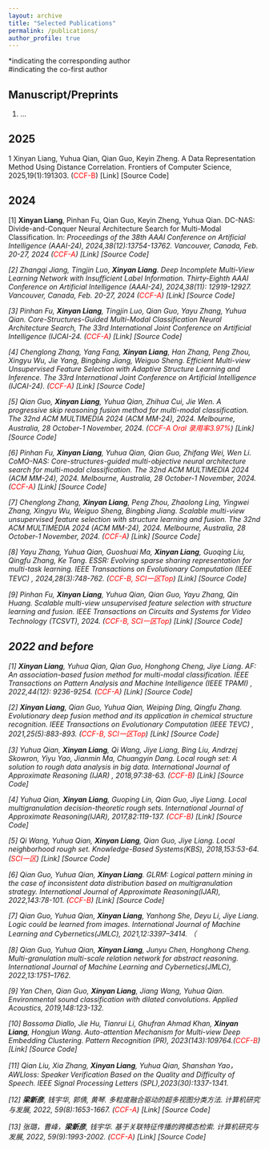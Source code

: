 ```yaml
---
layout: archive
title: "Selected Publications"
permalink: /publications/
author_profile: true
---
```

*indicating the corresponding author \
#indicating the co-first author
## Manuscript/Preprints
1. ...

## 2025
1 Xinyan Liang, Yuhua Qian, Qian Guo, Keyin Zheng. A Data Representation Method Using Distance Correlation. Frontiers of Computer Science, 2025,19(1):191303.  (<span style="color: #FF0000">CCF-B</span>) [Link] [Source Code] 

## 2024
[1] **Xinyan Liang**, Pinhan Fu, Qian Guo, Keyin Zheng, Yuhua Qian. DC-NAS: Divide-and-Conquer Neural Architecture Search for Multi-Modal Classification. In: <i>Proceedings of the 38th AAAI Conference on Artificial Intelligence (AAAI-24)<i>, 2024,38(12):13754-13762. Vancouver, Canada, Feb. 20-27, 2024 (<span style="color: #FF0000">CCF-A</span>) [Link] [Source Code] 

[2] Zhangqi Jiang, Tingjin Luo, **Xinyan Liang**. Deep Incomplete Multi-View Learning Network with Insufficient Label Information. Thirty-Eighth AAAI Conference on Artificial Intelligence (AAAI-24), 2024,38(11): 12919-12927. Vancouver, Canada, Feb. 20-27, 2024 (<span style="color: #FF0000">CCF-A</span>) [Link] [Source Code] 

[3] Pinhan Fu, **Xinyan Liang**, Tingjin Luo, Qian Guo, Yayu Zhang, Yuhua Qian. Core-Structures-Guided Multi-Modal Classification Neural Architecture Search, The 33rd International Joint Conference on Artificial Intelligence (IJCAI-24. (<span style="color: #FF0000">CCF-A</span>) [Link] [Source Code] 

[4] Chenglong Zhang, Yang Fang, **Xinyan Liang**, Han Zhang, Peng Zhou, Xingyu Wu, Jie Yang, Bingbing Jiang, Weiguo Sheng. Efficient Multi-view Unsupervised Feature Selection with Adaptive Structure Learning and Inference. The 33rd International Joint Conference on Artificial Intelligence (IJCAI-24). (<span style="color: #FF0000">CCF-A</span>) [Link] [Source Code] 

[5] Qian Guo, **Xinyan Liang**, Yuhua Qian, Zhihua Cui, Jie Wen. A progressive skip reasoning fusion method for multi-modal classification. The 32nd ACM MULTIMEDIA 2024 (ACM MM-24), 2024. Melbourne, Australia, 28 October-1 November, 2024. (<span style="color: #FF0000">CCF-A Oral 录用率3.97%</span>) [Link] [Source Code] 

[6] Pinhan Fu, **Xinyan Liang**, Yuhua Qian, Qian Guo, Zhifang Wei, Wen Li. CoMO-NAS: Core-structures-guided multi-objective neural architecture search for multi-modal classification. The 32nd ACM MULTIMEDIA 2024 (ACM MM-24), 2024. Melbourne, Australia, 28 October-1 November, 2024. (<span style="color: #FF0000">CCF-A</span>) [Link] [Source Code] 

[7] Chenglong Zhang, **Xinyan Liang**, Peng Zhou, Zhaolong Ling, Yingwei Zhang, Xingyu Wu, Weiguo Sheng, Bingbing Jiang. Scalable multi-view unsupervised feature selection with structure learning and fusion. The 32nd ACM MULTIMEDIA 2024 (ACM MM-24), 2024. Melbourne, Australia, 28 October-1 November, 2024.  (<span style="color: #FF0000">CCF-A</span>) [Link] [Source Code] 

[8] Yayu Zhang, Yuhua Qian, Guoshuai Ma, **Xinyan Liang**, Guoqing Liu, Qingfu Zhang, Ke Tang. ESSR: Evolving sparse sharing representation for multi-task learning. IEEE Transactions on Evolutionary Computation (IEEE TEVC) , 2024,28(3):748-762.  (<span style="color: #FF0000">CCF-B, SCI一区Top</span>) [Link] [Source Code] 

[9] Pinhan Fu, **Xinyan Liang**, Yuhua Qian, Qian Guo, Yayu Zhang, Qin Huang. Scalable multi-view unsupervised feature selection with structure learning and fusion. IEEE Transactions on Circuits and Systems for Video Technology (TCSVT), 2024.  (<span style="color: #FF0000">CCF-B, SCI一区Top</span>) [Link] [Source Code] 


## 2022 and before
[1] **Xinyan Liang**, Yuhua Qian, Qian Guo, Honghong Cheng, Jiye Liang. AF: An association-based fusion method for multi-modal classification. IEEE Transactions on Pattern Analysis and Machine Intelligence (IEEE TPAMI) , 2022,44(12): 9236-9254.  (<span style="color: #FF0000">CCF-A</span>) [Link] [Source Code] 

[2] **Xinyan Liang**, Qian Guo, Yuhua Qian, Weiping Ding, Qingfu Zhang. Evolutionary deep fusion method and its application in chemical structure recognition. IEEE Transactions on Evolutionary Computation (IEEE TEVC) , 2021,25(5):883-893.  (<span style="color: #FF0000">CCF-B, SCI一区Top</span>) [Link] [Source Code] 

[3] Yuhua Qian, **Xinyan Liang**, Qi Wang, Jiye Liang, Bing Liu, Andrzej Skowron, Yiyu Yao, Jianmin Ma, Chuangyin Dang. Local rough set: A solution to rough data analysis in big data. International Journal of Approximate Reasoning (IJAR) , 2018,97:38-63. (<span style="color: #FF0000">CCF-B</span>) [Link] [Source Code] 

[4] Yuhua Qian, **Xinyan Liang**, Guoping Lin, Qian Guo, Jiye Liang. Local multigranulation decision-theoretic rough sets. International Journal of Approximate Reasoning(IJAR), 2017,82:119-137. (<span style="color: #FF0000">CCF-B</span>) [Link] [Source Code] 

[5] Qi Wang, Yuhua Qian, **Xinyan Liang**, Qian Guo, Jiye Liang. Local neighborhood rough set. Knowledge-Based Systems(KBS), 2018,153:53-64. (<span style="color: #FF0000">SCI一区</span>) [Link] [Source Code] 

[6] Qian Guo, Yuhua Qian, **Xinyan Liang**. GLRM: Logical pattern mining in the case of inconsistent data distribution based on multigranulation strategy. International Journal of Approximate Reasoning(IJAR), 2022,143:78-101. (<span style="color: #FF0000">CCF-B</span>) [Link] [Source Code] 

[7] Qian Guo, Yuhua Qian, **Xinyan Liang**, Yanhong She, Deyu Li, Jiye Liang. Logic could be learned from images. International Journal of Machine Learning and Cybernetics(JMLC), 2021,12:3397–3414. （

[8] Qian Guo, Yuhua Qian, **Xinyan Liang**, Junyu Chen, Honghong Cheng. Multi-granulation multi-scale relation network for abstract reasoning. International Journal of Machine Learning and Cybernetics(JMLC), 2022,13:1751–1762. 

[9] Yan Chen, Qian Guo, **Xinyan Liang**, Jiang Wang, Yuhua Qian. Environmental sound classification with dilated convolutions. Applied Acoustics, 2019,148:123-132.

[10] Bassoma Diallo, Jie Hu, Tianrui Li, Ghufran Ahmad Khan, **Xinyan Liang**, Hongjun Wang. Auto-attention Mechanism for Multi-view Deep Embedding Clustering. Pattern Recognition (PR), 2023(143):109764.(<span style="color: #FF0000">CCF-B</span>) [Link] [Source Code] 

[11] Qian Liu, Xia Zhang, **Xinyan Liang**, Yuhua Qian, Shanshan Yao，AWLloss: Speaker Verification Based on the Quality and Difficulty of Speech. IEEE Signal Processing Letters (SPL),2023(30):1337-1341.

[12] **梁新彦**, 钱宇华, 郭倩, 黄琴. 多粒度融合驱动的超多视图分类方法. 计算机研究与发展, 2022, 59(8):1653-1667. (<span style="color: #FF0000">CCF-A</span>) [Link] [Source Code] 

[13] 张璐，曹峰，**梁新彦**, 钱宇华. 基于关联特征传播的跨模态检索. 计算机研究与发展, 2022, 59(9):1993-2002. (<span style="color: #FF0000">CCF-A</span>) [Link] [Source Code] 

<!--
 2024, 38(14): 15258-15266.
-->

